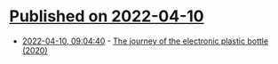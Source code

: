 # [Published on 2022-04-10](index.md)

* [2022-04-10, 09:04:40](https://news.ycombinator.com/item?id=30975489) - [The journey of the electronic plastic bottle (2020)](https://www.wired.com/story/the-incredible-journey-of-the-electronic-plastic-bottle/)
